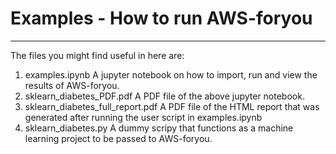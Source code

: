 # Examples - How to run AWS-foryou
---
The files you might find useful in here are:
1. examples.ipynb
  A jupyter notebook on how to import, run and view the results of AWS-foryou.
2. sklearn_diabetes_PDF.pdf
  A PDF file of the above jupyter notebook.
3. sklearn_diabetes_full_report.pdf
  A PDF file of the HTML report that was generated after running the user script in examples.ipynb
4. sklearn_diabetes.py
  A dummy scripy that functions as a machine learning project to be passed to AWS-foryou.
